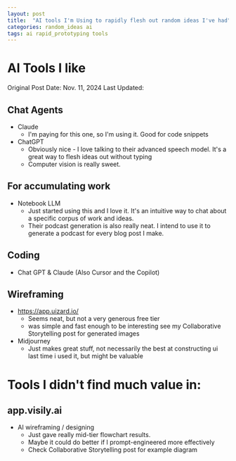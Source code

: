 ```yaml
---
layout: post
title:  "AI tools I'm Using to rapidly flesh out random ideas I've had"
categories: random_ideas ai
tags: ai rapid_prototyping tools
---
```

# AI Tools I like
Original Post Date: Nov. 11, 2024
Last Updated:

## Chat Agents
- Claude
  - I'm paying for this one, so I'm using it. Good for code snippets
- ChatGPT
  - Obviously nice - I love talking to their advanced speech model. It's a great way to flesh ideas out without typing
  - Computer vision is really sweet.
  
## For accumulating work
- Notebook LLM
  - Just started using this and I love it. It's an intuitive way to chat about a specific corpus of work and ideas.
  - Their podcast generation is also really neat. I intend to use it to generate a podcast for every blog post I make.

## Coding
- Chat GPT & Claude (Also Cursor and the Copilot)

## Wireframing
- https://app.uizard.io/
  - Seems neat, but not a very generous free tier
  - was simple and fast enough to be interesting see my Collaborative Storytelling post for generated images
- Midjourney
  - Just makes great stuff, not necessarily the best at constructing ui last time i used it, but might be valuable


# Tools I didn't find much value in:
## app.visily.ai
  - AI wireframing / designing
    - Just gave really mid-tier flowchart results. 
    - Maybe it could do better if I prompt-engineered more effectively
    - Check Collaborative Storytelling post for example diagram

